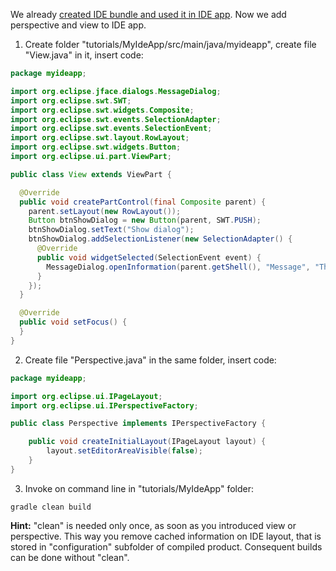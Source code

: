 We already [created IDE bundle and used it in IDE app](Create-IDE-bundle-and-use-it-in-IDE-app). Now we add perspective and view to IDE app.

1. Create folder "tutorials/MyIdeApp/src/main/java/myideapp", create file "View.java" in it, insert code:

  ```java
  package myideapp;

  import org.eclipse.jface.dialogs.MessageDialog;
  import org.eclipse.swt.SWT;
  import org.eclipse.swt.widgets.Composite;
  import org.eclipse.swt.events.SelectionAdapter;
  import org.eclipse.swt.events.SelectionEvent;
  import org.eclipse.swt.layout.RowLayout;
  import org.eclipse.swt.widgets.Button;
  import org.eclipse.ui.part.ViewPart;

  public class View extends ViewPart {

    @Override
    public void createPartControl(final Composite parent) {
      parent.setLayout(new RowLayout());
      Button btnShowDialog = new Button(parent, SWT.PUSH);
      btnShowDialog.setText("Show dialog");
      btnShowDialog.addSelectionListener(new SelectionAdapter() {
        @Override
        public void widgetSelected(SelectionEvent event) {
          MessageDialog.openInformation(parent.getShell(), "Message", "There is no spoon.");
        }
      });
    }

    @Override
    public void setFocus() {
    }
  }
  ```

2. Create file "Perspective.java" in the same folder, insert code:

  ```java
  package myideapp;

  import org.eclipse.ui.IPageLayout;
  import org.eclipse.ui.IPerspectiveFactory;

  public class Perspective implements IPerspectiveFactory {

	  public void createInitialLayout(IPageLayout layout) {
		  layout.setEditorAreaVisible(false);
	  }
  }
  ```

3. Invoke on command line in "tutorials/MyIdeApp" folder:

  ```shell
  gradle clean build
  ```

  **Hint:** "clean" is needed only once, as soon as you introduced view or perspective. This way you remove cached information on IDE layout, that is stored in "configuration" subfolder of compiled product. Consequent builds can be done without "clean".

